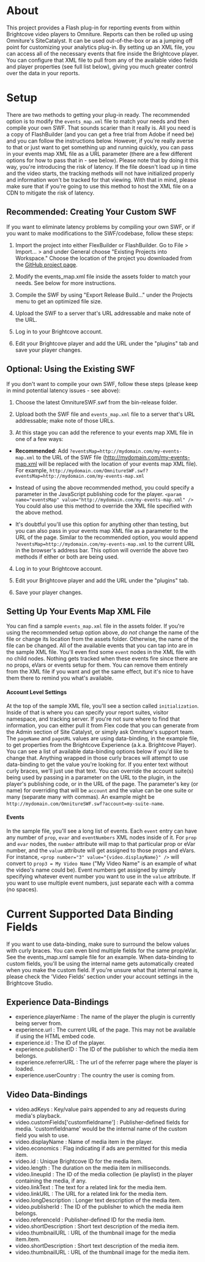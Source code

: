 About
=====

This project provides a Flash plug-in for reporting events from within Brightcove video players to Omniture. Reports can then be rolled up using Omniture's SiteCatalyst. It can be used out-of-the-box or as a jumping off point for customizing your analytics plug-in. By setting up an XML file, you can access all of the necessary events that fire inside the Brightcove player. You can configure that XML file to pull from any of the available video fields and player properties (see full list below), giving you much greater control over the data in your reports.

Setup
=====

There are two methods to getting your plug-in ready. The recommended option is to modify the `events_map.xml` file to match your needs and then compile your own SWF. That sounds scarier than it really is. All you need is a copy of FlashBuilder (and you can get a free trial from Adobe if need be) and you can follow the instructions below. However, if you're really averse to that or just want to get something up and running quickly, you can pass in your events map XML file as a URL parameter (there are a few different options for how to pass that in - see below). Please note that by doing it this way, you're introducing the risk of latency. If the file doesn't load up in time and the video starts, the tracking methods will not have initialized properly and information won't be tracked for that viewing. With that in mind, please make sure that if you're going to use this method to host the XML file on a CDN to mitigate the risk of latency.


Recommended: Creating Your Custom SWF
-------------------------------------
If you want to eliminate latency problems by compiling your own SWF, or if you want to make modifications to the SWF/codebase, follow these steps:

1.  Import the project into either FlexBuilder or FlashBuilder. Go to File > Import... > and under General choose "Existing Projects into Workspace." Choose the location of the project you downloaded from the [GitHub project page](https://github.com/BrightcoveOS/Omniture-SWF).

2.  Modify the events_map.xml file inside the assets folder to match your needs. See below for more instructions.

3.  Compile the SWF by using "Export Release Build..." under the Projects menu to get an optimized file size.

4.  Upload the SWF to a server that's URL addressable and make note of the URL.

5.  Log in to your Brightcove account.

6.  Edit your Brightcove player and add the URL under the "plugins" tab and save your player changes.


Optional: Using the Existing SWF 
--------------------------------
If you don't want to compile your own SWF, follow these steps (please keep in mind potential latency issues - see above):

1.  Choose the latest OmnitureSWF.swf from the bin-release folder.

2.  Upload both the SWF file and `events_map.xml` file to a server that's URL addressable; make note of those URLs.

3.  At this stage you can add the reference to your events map XML file in one of a few ways:

  * **Recommended**: Add `?eventsMap=http://mydomain.com/my-events-map.xml` to the URL of the SWF file (http://mydomain.com/my-events-map.xml will be replaced with the location of your events map XML file). For example, `http://mydomain.com/OmnitureSWF.swf?eventsMap=http://mydomain.com/my-events-map.xml`
  
  * Instead of using the above recommended method, you could specify a parameter in the JavaScript publishing code for the player.
    `<param name="eventsMap" value="http://mydomain.com/my-events-map.xml" />`
    You could also use this method to override the XML file specified with the above method.
    
  * It's doubtful you'll use this option for anything other than testing, but you can also pass in your events map XML file as a parameter to the URL of the page. Similar to the recommended option, you would append `?eventsMap=http://mydomain.com/my-events-map.xml` to the current URL in the browser's address bar. This option will override the above two methods if either or both are being used.

4.  Log in to your Brightcove account.

5.  Edit your Brightcove player and add the URL under the "plugins" tab.

6.  Save your player changes.


Setting Up Your Events Map XML File 
-----------------------------------
You can find a sample `events_map.xml` file in the assets folder. If you're using the recommended setup option above, *do not* change the name of the file or change its location from the assets folder. Otherwise, the name of the file can be changed. All of the available events that you can tap into are in the sample XML file. You'll even find some `event` nodes in the XML file with no child nodes. Nothing gets tracked when these events fire since there are no props, eVars or events setup for them. You can remove them entirely from the XML file if you want and get the same effect, but it's nice to have them there to remind you what's available. 

#### Account Level Settings
At the top of the sample XML file, you'll see a section called `initialization`. Inside of that is where you can specify your report suites, visitor namespace, and tracking server. If you're not sure where to find that information, you can either pull it from Flex code that you can generate from the Admin section of Site Catalyst, or simply ask Omniture's support team. The `pageName` and `pageURL` values are using data-binding, in the example file, to get properties from the Brightcove Experience (a.k.a. Brightcove Player). You can see a list of available data-binding options below if you'd like to change that. Anything wrapped in those curly braces will attempt to use data-binding to get the value you're looking for. If you enter text without curly braces, we'll just use that text. You can override the account suite(s) being used by passing in a parameter on the URL to the plugin, in the player's publishing code, or in the URL of the page. The parameter's key (or name) for overriding that will be `account` and the value can be one suite or many (separate many with commas). An example might be `http://mydomain.com/OmnitureSWF.swf?account=my-suite-name`.

#### Events
In the sample file, you'll see a long list of events. Each `event` entry can have any number of `prop`, `evar` and `eventNumbers` XML nodes inside of it. For `prop` and `evar` nodes, the `number` attribute will map to that particular prop or eVar number, and the `value` attribute will get assigned to those props and eVars. For instance, `<prop number="3" value="{video.displayName}" />` will convert to `prop3 = My Video Name` ("My Video Name" is an example of what the video's name could be). Event numbers get assigned by simply specifying whatever event number you want to use in the `value` attribute. If you want to use multiple event numbers, just separate each with a comma (no spaces).


Current Supported Data Binding Fields
=====================================
If you want to use data-binding, make sure to surround the below values with curly braces. You can even bind multiple fields for the same prop/eVar. See the events_map.xml sample file for an example. When data-binding to custom fields, you'll be using the internal name gets automatically created when you make the custom field. If you're unsure what that internal name is, please check the 'Video Fields' section under your account settings in the Brightcove Studio.

Experience Data-Bindings
------------------------
* experience.playerName : The name of the player the plugin is currently being server from.
* experience.url : The current URL of the page. This may not be available if using the HTML embed code.
* experience.id : The ID of the player.
* experience.publisherID : The ID of the publisher to which the media item belongs.
* experience.referrerURL : The url of the referrer page where the player is loaded. 
* experience.userCountry : The country the user is coming from.

Video Data-Bindings
-------------------
* video.adKeys : Key/value pairs appended to any ad requests during media's playback.
* video.customFields['customfieldname'] : Publisher-defined fields for media. 'customfieldname' would be the internal name of the custom field you wish to use.
* video.displayName : Name of media item in the player.
* video.economics : Flag indicating if ads are permitted for this media item.
* video.id : Unique Brightcove ID for the media item.
* video.length : The duration on the media item in milliseconds.
* video.lineupId : The ID of the media collection (ie playlist) in the player containing the media, if any.
* video.linkText : The text for a related link for the media item.
* video.linkURL : The URL for a related link for the media item.
* video.longDescription : Longer text description of the media item.
* video.publisherId : The ID of the publisher to which the media item belongs.
* video.referenceId : Publisher-defined ID for the media item.
* video.shortDescription : Short text description of the media item.
* video.thumbnailURL : URL of the thumbnail image for the media item.item.
*	video.shortDescription : Short text description of the media item.
*	video.thumbnailURL : URL of the thumbnail image for the media item.